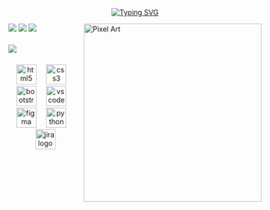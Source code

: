 <div align="center">
  
  [![Typing SVG](https://readme-typing-svg.demolab.com?font=Fira+Code&pause=4000&color=602DF7&center=true&vCenter=true&multiline=true&width=435&lines=print+(%22Eu+sou+Rafaela+Penafiel%22))](https://git.io/typing-svg)

</div>

![](https://github-readme-stats.vercel.app/api?username=rafaelapenafiel&theme=nightowl&hide_border=false&include_all_commits=false&count_private=false)
<img src="https://github.com/user-attachments/assets/0527a5da-1c52-4209-ab1d-62d1e9300de2" alt="Pixel Art" align="right" width="354">
![](https://nirzak-streak-stats.vercel.app/?user=rafaelapenafiel&theme=nightowl&hide_border=false)
![](https://github-readme-stats.vercel.app/api/top-langs/?username=rafaelapenafiel&theme=nightowl&hide_border=false&include_all_commits=false&count_private=false&layout=compact)

###
![](https://github-profile-trophy.vercel.app/?username=rafaelapenafiel&theme=tokyonight&no-frame=false&no-bg=false&margin-w=4)



###
<div align="center">
  <img src="https://cdn.jsdelivr.net/gh/devicons/devicon/icons/html5/html5-original.svg" height="40" alt="html5 logo"  />
  <img width="12" />
  <img src="https://cdn.jsdelivr.net/gh/devicons/devicon/icons/css3/css3-original.svg" height="40" alt="css3 logo"  />
  <img width="12" />
  <img src="https://cdn.jsdelivr.net/gh/devicons/devicon/icons/bootstrap/bootstrap-original.svg" height="40" alt="bootstrap logo"  />
  <img width="12" />
  <img src="https://cdn.jsdelivr.net/gh/devicons/devicon/icons/vscode/vscode-original.svg" height="40" alt="vscode logo"  />
  <img width="12" />
  <img src="https://cdn.jsdelivr.net/gh/devicons/devicon/icons/figma/figma-original.svg" height="40" alt="figma logo"  />
  <img width="12" />
  <img src="https://cdn.jsdelivr.net/gh/devicons/devicon/icons/python/python-original.svg" height="40" alt="python logo"  />
  <img width="12" />
  <img src="https://cdn.jsdelivr.net/gh/devicons/devicon/icons/jira/jira-original.svg" height="40" alt="jira logo"  />
</div>

